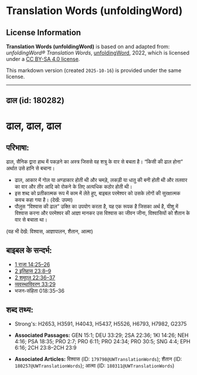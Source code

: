 # Translation Words (unfoldingWord)

## License Information

**Translation Words (unfoldingWord)** is based on and adapted from: _unfoldingWord® Translation Words_, [unfoldingWord](https://unfoldingword.org/utw), 2022, which is licensed under a [CC BY-SA 4.0 license](https://creativecommons.org/licenses/by-sa/4.0/legalcode.en).

This markdown version (created `2025-10-16`) is provided under the same license.



--------------------------------

## ढाल (id: 180282)

ढाल, ढाल, ढाल
=============

परिभाषा:
--------

ढाल, सैनिक द्वारा हाथ में पकड़ने का अस्त्र जिससे वह शत्रु के वार से बचता है। “किसी की ढाल होना” अर्थात उसे हानि से बचाना।

* ढाल, आकार में गोल या अण्डाकार होती थी और चमड़े, लकड़ी या धातु की बनी होती थी और तलवार का वार और तीर आदि को रोकने के लिए अत्यधिक कठोर होती थी।
* इस शब्द को प्रतीकात्मक रूप में काम में लेते हुए, बाइबल परमेश्वर को उसके लोगों की सुरक्षात्मक कवच कहा गया है। (देखें: उपमा)
* पौलुस “विश्वास की ढाल” उक्ति का उपयोग करता है, यह एक रूपक है जिसका अर्थ है, यीशु में विश्वास करना और परमेश्वर की आज्ञा मानकर उस विश्वास का जीवन जीना, विश्वासियों को शैतान के वार से बचाता था।

(यह भी देखें: विश्वास, आज्ञापालन, शैतान, आत्मा)

बाइबल के सन्दर्भ:
-----------------

* [1 राजा 14:25–26](https://ref.ly/1Kgs0:0)
* [2 इतिहास 23:8–9](https://ref.ly/2Chr0:0)
* [2 शमूएल 22:36–37](https://ref.ly/2Sam0:0)
* [व्यवस्थाविवरण 33:29](https://ref.ly/Deut33:29)
* भजन\-संहिता 018:35–36

शब्द तथ्य:
----------

* Strong's: H2653, H3591, H4043, H5437, H5526, H6793, H7982, G2375

* **Associated Passages:** GEN 15:1; DEU 33:29; 2SA 22:36; 1KI 14:26; NEH 4:16; PSA 18:35; PRO 2:7; PRO 6:11; PRO 24:34; PRO 30:5; SNG 4:4; EPH 6:16; 2CH 23:8–2CH 23:9
* **Associated Articles:** विश्वास (ID: `179798@UWTranslationWords`); शैतान (ID: `180257@UWTranslationWords`); आत्मा (ID: `180311@UWTranslationWords`)

